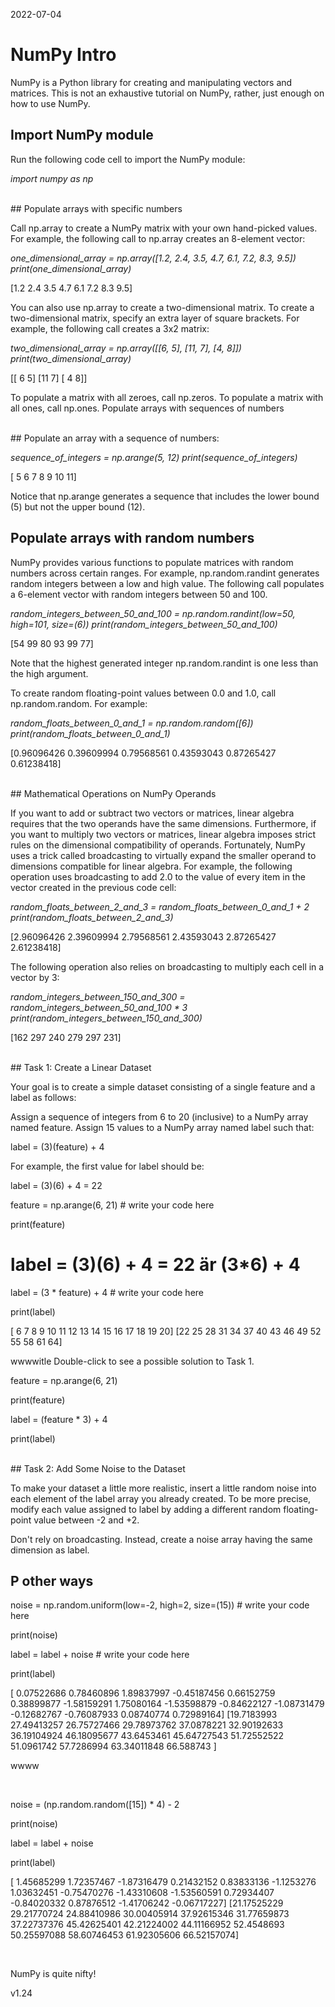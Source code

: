 2022-07-04

# NumPy Intro
NumPy is a Python library for creating and manipulating vectors and matrices.
This  is not an exhaustive tutorial on NumPy, rather, just enough on how to use NumPy.


## Import NumPy module

Run the following code cell to import the NumPy module:

<em>import numpy as np</em>


<br>
## Populate arrays with specific numbers

Call np.array to create a NumPy matrix with your own hand-picked values. For example, the following call to np.array creates an 8-element vector:

<em>one_dimensional_array = np.array([1.2, 2.4, 3.5, 4.7, 6.1, 7.2, 8.3, 9.5])</em>
<em>print(one_dimensional_array)</em>

[1.2 2.4 3.5 4.7 6.1 7.2 8.3 9.5]


You can also use np.array to create a two-dimensional matrix. To create a two-dimensional matrix, specify an extra layer of square brackets. For example, the following call creates a 3x2 matrix:

<em>two_dimensional_array = np.array([[6, 5], [11, 7], [4, 8]])</em>
<em>print(two_dimensional_array)</em>

[[ 6  5]
 [11  7]
 [ 4  8]]

To populate a matrix with all zeroes, call np.zeros. To populate a matrix with all ones, call np.ones.
Populate arrays with sequences of numbers

<br>
## Populate an array with a sequence of numbers:

<em>sequence_of_integers = np.arange(5, 12)</em>
<em>print(sequence_of_integers)</em>

[ 5  6  7  8  9 10 11]

Notice that np.arange generates a sequence that includes the lower bound (5) but not the upper bound (12).


## Populate arrays with random numbers

NumPy provides various functions to populate matrices with random numbers across certain ranges. For example, np.random.randint generates random integers between a low and high value. The following call populates a 6-element vector with random integers between 50 and 100.

<em>random_integers_between_50_and_100 = np.random.randint(low=50, high=101, size=(6))</em>
<em>print(random_integers_between_50_and_100)</em>

[54 99 80 93 99 77]

Note that the highest generated integer np.random.randint is one less than the high argument.

To create random floating-point values between 0.0 and 1.0, call np.random.random. For example:

<em>random_floats_between_0_and_1 = np.random.random([6])</em>
<em>print(random_floats_between_0_and_1)</em>

[0.96096426 0.39609994 0.79568561 0.43593043 0.87265427 0.61238418]


<br>
## Mathematical Operations on NumPy Operands

If you want to add or subtract two vectors or matrices, linear algebra requires that the two operands have the same dimensions. Furthermore, if you want to multiply two vectors or matrices, linear algebra imposes strict rules on the dimensional compatibility of operands. Fortunately, NumPy uses a trick called broadcasting to virtually expand the smaller operand to dimensions compatible for linear algebra. For example, the following operation uses broadcasting to add 2.0 to the value of every item in the vector created in the previous code cell:

<em>random_floats_between_2_and_3 = random_floats_between_0_and_1 + 2</em>
<em>print(random_floats_between_2_and_3)</em>

[2.96096426 2.39609994 2.79568561 2.43593043 2.87265427 2.61238418]

The following operation also relies on broadcasting to multiply each cell in a vector by 3:

<em>random_integers_between_150_and_300 = random_integers_between_50_and_100 * 3</em>
<em>print(random_integers_between_150_and_300)</em>

[162 297 240 279 297 231]


<br>
## Task 1: Create a Linear Dataset

Your goal is to create a simple dataset consisting of a single feature and a label as follows:

Assign a sequence of integers from 6 to 20 (inclusive) to a NumPy array named feature.
Assign 15 values to a NumPy array named label such that:

label = (3)(feature) + 4

For example, the first value for label should be:

label = (3)(6) + 4 = 22

feature = np.arange(6, 21) # write your code here

print(feature)

# label = (3)(6) + 4 = 22  är (3*6) + 4

label = (3 * feature) + 4   # write your code here

print(label)

[ 6  7  8  9 10 11 12 13 14 15 16 17 18 19 20]
[22 25 28 31 34 37 40 43 46 49 52 55 58 61 64]


wwwwitle Double-click to see a possible solution to Task 1.

feature = np.arange(6, 21)

print(feature)

label = (feature * 3) + 4

print(label)


<br>
## Task 2: Add Some Noise to the Dataset

To make your dataset a little more realistic, insert a little random noise into each element of the label array you already created. To be more precise, modify each value assigned to label by adding a different random floating-point value between -2 and +2.

Don't rely on broadcasting. Instead, create a noise array having the same dimension as label.


## P other ways

noise = np.random.uniform(low=-2, high=2, size=(15))    # write your code here

print(noise)

label = label + noise    # write your code here

print(label)

[ 0.07522686  0.78460896  1.89837997 -0.45187456  0.66152759  0.38899877
 -1.58159291  1.75080164 -1.53598879 -0.84622127 -1.08731479 -0.12682767
 -0.76087933  0.08740774  0.72989164]
[19.7183993  27.49413257 26.75727466 29.78973762 37.0878221  32.90192633
 36.19104924 46.18095677 43.6453461  45.64727543 51.72552522 51.0961742
 57.7286994  63.34011848 66.588743  ]


wwww

​


noise = (np.random.random([15]) * 4) - 2

print(noise)

label = label + noise 

print(label)

[ 1.45685299  1.72357467 -1.87316479  0.21432152  0.83833136 -1.1253276
  1.03632451 -0.75470276 -1.43310608 -1.53560591  0.72934407 -0.84020332
  0.87876512 -1.41706242 -0.06717227]
[21.17525229 29.21770724 24.88410986 30.00405914 37.92615346 31.77659873
 37.22737376 45.42625401 42.21224002 44.11166952 52.4548693  50.25597088
 58.60746453 61.92305606 66.52157074]

​

NumPy is quite nifty!


v1.24
